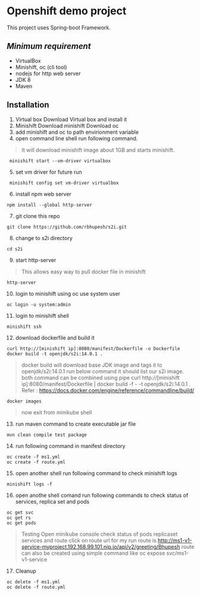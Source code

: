 # Openshift demo project
This project uses Spring-boot Framework.

## _Minimum requirement_
- VirtualBox
- Minishift, oc (cli tool)
- nodejs for http web server
- JDK 8
- Maven 

## Installation

1) Virtual box
    Download Virtual box and install it
2) Minishift
    Download minishift
    Download oc
3) add minishift and oc to path envirionment variable
4) open command line shell run following command.
>It will download minishift image about 1GB and starts minishift.
```shell script
 minishift start --vm-driver virtualbox
```
5) set vm driver for future run
```shell script
 minishift config set vm-driver virtualbox
```
6) install npm web server
```shell script
npm install --global http-server
```
7) git clone this repo
```
git clone https://github.com/rbhupesh/s2i.git
```
8) change to s2i directory
```
cd s2i
```
9) start http-server 
>This allows easy way to pull docker file in minishift
```
http-server
```
10) login to minishift using oc use system user
```
oc login -u system:admin
```
11) login to minishift shell 
```
minishift ssh
```
12) download dockerfile and build it  
```
curl http://[minishift ip]:8080/manifest/Dockerfile -o Dockerfile
docker build -t openjdk/s2i:14.0.1 .
```
>docker build will download base JDK image and tags it to openjdk/s2i:14.0.1 
> run below command it should list our s2i image.
> both command can be combined using pipe
> curl  http://[minishift ip]:8080/manifest/Dockerfile | docker build -f -  -t openjdk/s2i:14.0.1 .
> Refer : https://docs.docker.com/engine/reference/commandline/build/
```
docker images
```
>now exit from minikube shell
13) run maven command to create executable jar file
```
mvn clean compile test package
```
14) run following command in manifest directory
```
oc create -f ms1.yml
oc create -f route.yml
```
15) open another shell run following command to check minishift logs
```
minishift logs -f
```
16) open anothe shell comand run following commands to check status of services, replica set and pods
```
oc get svc
oc get rs
oc get pods
```
>Testing
>Open minikube console
>check status of pods replicaset services and route
>click on route url for my run route is
>http://ms1-v1-service-myproject.192.168.99.101.nip.io/api/v2/greeting/Bhupesh
>route can also be created using simple command like
>oc expose svc/ms1-v1-service

17) Cleanup
```
oc delete -f ms1.yml
oc delete -f route.yml
```

